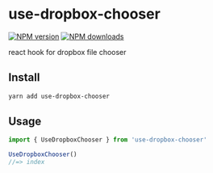 # use-dropbox-chooser

[![NPM version](https://badgen.net/npm/v/use-dropbox-chooser)](https://npmjs.com/package/use-dropbox-chooser)
[![NPM downloads](https://badgen.net/npm/dm/use-dropbox-chooser)](https://npmjs.com/package/use-dropbox-chooser)

react hook for dropbox file chooser

## Install

```bash
yarn add use-dropbox-chooser
```

## Usage

```js
import { UseDropboxChooser } from 'use-dropbox-chooser'

UseDropboxChooser()
//=> index
```
